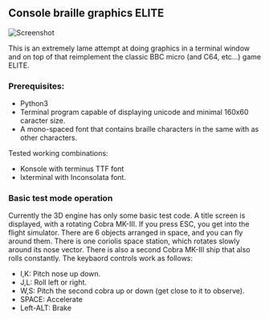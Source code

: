 
## Console braille graphics ELITE

![Screenshot](https://github.com/yope/cbgelite/blob/master/Documentation/screenshot.png)

This is an extremely lame attempt at doing graphics in a terminal window and on
top of that reimplement the classic BBC micro (and C64, etc...) game ELITE.

### Prerequisites:

 * Python3
 * Terminal program capable of displaying unicode and minimal 160x60 caracter size.
 * A mono-spaced font that contains braille characters in the same with as other characters.

Tested working combinations:

 * Konsole with terminus TTF font
 * lxterminal with Inconsolata font.

### Basic test mode operation

Currently the 3D engine has only some basic test code. A title screen is displayed,
with a rotating Cobra MK-III. If you press ESC, you get into the flight simulator.
There are 6 objects arranged in space, and you can fly around them.
There is one coriolis space station, which rotates slowly around its nose vector.
There is also a second Cobra MK-III ship that also rolls constantly. The keybaord
controls work as follows:

 * I,K: Pitch nose up down.
 * J,L: Roll left or right.
 * W,S: Pitch the second cobra up or down (get close to it to observe).
 * SPACE: Accelerate
 * Left-ALT: Brake

